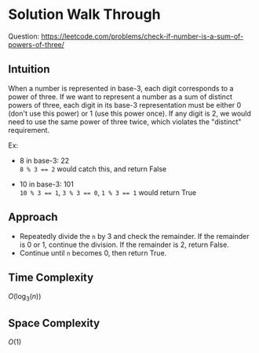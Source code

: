# Solution Walk Through
Question: https://leetcode.com/problems/check-if-number-is-a-sum-of-powers-of-three/

## Intuition
When a number is represented in base-3, each digit corresponds to a power of three. If we want to represent a number as a sum of distinct powers of three, each digit in its base-3 representation must be either 0 (don't use this power) or 1 (use this power once). If any digit is 2, we would need to use the same power of three twice, which violates the "distinct" requirement.

Ex:

- 8 in base-3: 22 \
`8 % 3 == 2` would catch this, and return False

- 10 in base-3: 101 \
`10 % 3 == 1`, `3 % 3 == 0`, `1 % 3 == 1` would return True


## Approach
- Repeatedly divide the `n` by 3 and check the remainder. If the remainder is 0 or 1, continue the division. If the remainder is 2, return False.
- Continue until `n` becomes 0, then return True.

## Time Complexity
$O(\log_{3}(n))$

## Space Complexity
$O(1)$